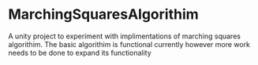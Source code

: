 # MarchingSquaresAlgorithim
 A unity project to experiment with implimentations of marching squares algorithim. The basic algorithim is functional currently however more work needs to be done to expand its functionality  
